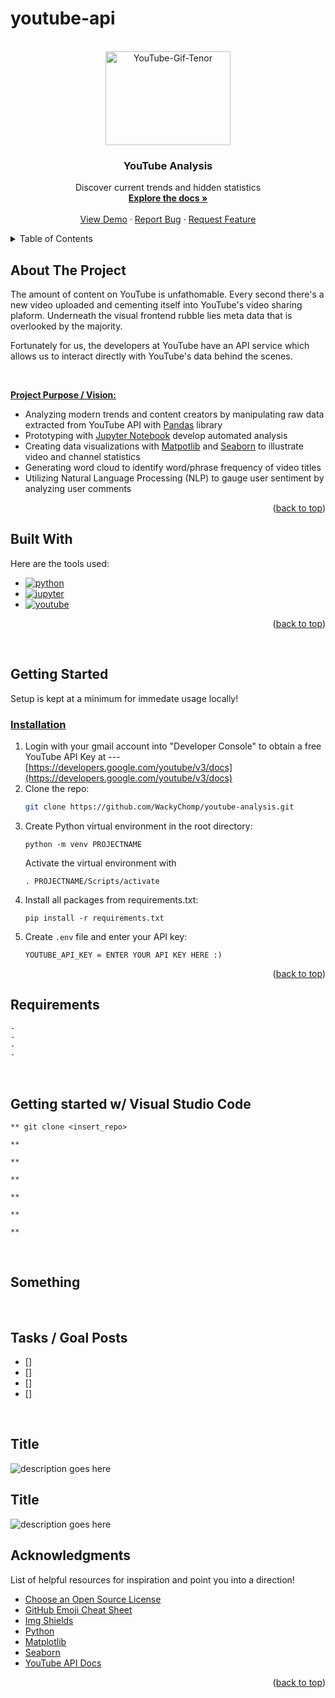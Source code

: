 # youtube-api



<!--
*******QUICK COMMANDS*******
. venv-yt/Scripts/activate
pip freeze > requirements.txt

https://developers.google.com/youtube/v3/quickstart/python
pip install google-api-python-client
py -m pip install --upgrade google-api-python-client

pip install pandas
-->


<!-- PROJECT LOGO -->

<br />
<div align="center" id='readme-top'>
  <a href="https://github.com/WackyChomp/youtube-analysis">
    <img src="https://media.tenor.com/6TwUFuzcjOQAAAAd/youtube.gif" alt="YouTube-Gif-Tenor" width="200" height="150">
  </a>

  <h3 align="center">YouTube Analysis</h3>

  <p align="center">
    Discover current trends and hidden statistics
    <br />
    <a href="https://github.com/WackyChomp/youtube-analysis"><strong>Explore the docs »</strong></a>
    <br />
    <br />
    <a href="https://github.com/WackyChomp/youtube-analysis">View Demo</a>
    ·
    <a href="https://github.com/WackyChomp/youtube-analysis/issues">Report Bug</a>
    ·
    <a href="https://github.com/WackyChomp/youtube-analysis/issues">Request Feature</a>
  </p>
</div>



<!-- TABLE OF CONTENTS -->
<details>
  <summary>Table of Contents</summary>
  <ol>
    <li>
      <a href="#about-the-project">About The Project</a>
      <ul>
        <li><a href="#built-with">Built With</a></li>
      </ul>
    </li>
    <li>
      <a href="#getting-started">Getting Started</a>
      <ul>
        <li><a href="#installation">Installation</a></li>
      </ul>
    </li>
    <li><a href="#usage">Usage</a></li>
    <li><a href="#roadmap">Roadmap</a></li>
    <li><a href="#contributing">Contributing</a></li>
    <li><a href="#acknowledgments">Acknowledgments</a></li>
  </ol>
</details>


## About The Project
<p>The amount of content on YouTube is unfathomable. Every second there's a new video uploaded and cementing itself into YouTube's video sharing plaform. Underneath the visual frontend rubble lies meta data that is overlooked by the majority.

Fortunately for us, the developers at YouTube have an API service which allows us to interact directly with YouTube's data behind the scenes. 

<br>

<u><b>Project Purpose / Vision:</b></u>

* Analyzing modern trends and content creators by manipulating raw data extracted from YouTube API with <u>Pandas</u> library
* Prototyping with <u>Jupyter Notebook</u> develop automated analysis
* Creating data visualizations with <u>Matpotlib</u> and <u>Seaborn</u> to illustrate video and channel statistics
* Generating word cloud to identify word/phrase frequency of video titles
* Utilizing Natural Language Processing (NLP) to gauge user sentiment by analyzing user comments
</p>

<p align="right">(<a href="#readme-top">back to top</a>)</p>



## Built With
Here are the tools used:

* [![python][python]][python-url]
* [![jupyter][jupyter]][jupyter-url]
* [![youtube][youtube]][youtube-url]

<p align="right">(<a href="#readme-top">back to top</a>)</p>



<br>



<!-- GETTING STARTED -->
## Getting Started

Setup is kept at a minimum for immedate usage locally!

### <u>Installation</u>

1. Login with your gmail account into "Developer Console" to obtain a free YouTube API Key at --- [https://developers.google.com/youtube/v3/docs](https://developers.google.com/youtube/v3/docs)
2. Clone the repo:
   ```sh
   git clone https://github.com/WackyChomp/youtube-analysis.git
   ```
3. Create Python virtual environment in the root directory:
    ```
    python -m venv PROJECTNAME
    ```
   Activate the virtual environment with
   ```
   . PROJECTNAME/Scripts/activate
   ```
4. Install all packages from requirements.txt:
   ```
   pip install -r requirements.txt
   ```
5. Create `.env` file and enter your API key:
   ```
   YOUTUBE_API_KEY = ENTER YOUR API KEY HERE :)
   ```

<p align="right">(<a href="#readme-top">back to top</a>)</p>


## Requirements
```
- 
- 
- 
- 
```

<br>

## Getting started w/ Visual Studio Code
```
** git clone <insert_repo>

** 

** 

** 

** 

** 

** 
```

<br>

## Something

<br>

## Tasks / Goal Posts
- [] 
- [] 
- [] 
- [] 

<br>

## Title
![description goes here](./)

## Title
![description goes here](./)



<!-- ACKNOWLEDGMENTS -->
## Acknowledgments

List of helpful resources for inspiration and point you into a direction!

* [Choose an Open Source License](https://choosealicense.com)
* [GitHub Emoji Cheat Sheet](https://www.webpagefx.com/tools/emoji-cheat-sheet)
* [Img Shields](https://shields.io)
* [Python](https://www.python.org/)
* [Matplotlib](https://matplotlib.org/)
* [Seaborn](https://seaborn.pydata.org/)
* [YouTube API Docs](https://developers.google.com/youtube/v3/docs)
<!--* []() -->

<p align="right">(<a href="#readme-top">back to top</a>)</p>



<!-- MARKDOWN LINKS & IMAGES -->
<!-- https://www.markdownguide.org/basic-syntax/#reference-style-links -->

[python]:https://img.shields.io/badge/Python-14354C?style=for-the-badge&logo=python&logoColor=white
[python-url]:https://www.python.org/

[jupyter]:https://img.shields.io/badge/Jupyter-20232A?style=for-the-badge&logo=jupyter&logoColor=orange
[jupyter-url]:https://jupyter.org/

[youtube]:https://img.shields.io/badge/YouTube_API-FF0000?style=for-the-badge&logo=youtube&logoColor=white
[youtube-url]:https://www.youtube.com/